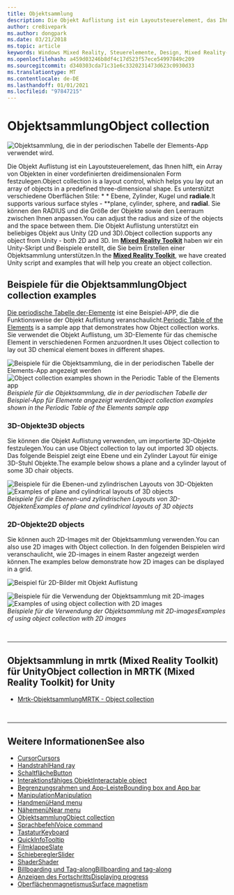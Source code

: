 ```yaml
---
title: Objektsammlung
description: Die Objekt Auflistung ist ein Layoutsteuerelement, das Ihnen hilft, ein Array von Objekten in einer vordefinierten dreidimensionalen Form festzulegen.
author: cre8ivepark
ms.author: dongpark
ms.date: 03/21/2018
ms.topic: article
keywords: Windows Mixed Reality, Steuerelemente, Design, Mixed Reality-Headset, Windows Mixed Reality-Headset, Virtual Reality-Headset, hololens, Objektsammlung, 2D, 3D, mrtk, Mixed Reality Toolkit
ms.openlocfilehash: a459d03246b8df4c17d523f57ece54997849c209
ms.sourcegitcommit: d340303cda71c31e6c3320231473d623c0930d33
ms.translationtype: MT
ms.contentlocale: de-DE
ms.lasthandoff: 01/01/2021
ms.locfileid: "97847215"
---
```

# <a name="object-collection"></a><span data-ttu-id="25767-104">Objektsammlung</span><span class="sxs-lookup"><span data-stu-id="25767-104">Object collection</span></span>

![Objektsammlung, die in der periodischen Tabelle der Elements-App verwendet wird.](images/UX_Hero_ObjectCollection.jpg)<br>

<span data-ttu-id="25767-106">Die Objekt Auflistung ist ein Layoutsteuerelement, das Ihnen hilft, ein Array von Objekten in einer vordefinierten dreidimensionalen Form festzulegen.</span><span class="sxs-lookup"><span data-stu-id="25767-106">Object collection is a layout control, which helps you lay out an array of objects in a predefined three-dimensional shape.</span></span> <span data-ttu-id="25767-107">Es unterstützt verschiedene Oberflächen Stile: \* \* Ebene, Zylinder, Kugel und **radiale**.</span><span class="sxs-lookup"><span data-stu-id="25767-107">It supports various surface styles - \*\*plane, cylinder, sphere, and **radial**.</span></span> <span data-ttu-id="25767-108">Sie können den RADIUS und die Größe der Objekte sowie den Leerraum zwischen Ihnen anpassen.</span><span class="sxs-lookup"><span data-stu-id="25767-108">You can adjust the radius and size of the objects and the space between them.</span></span> <span data-ttu-id="25767-109">Die Objekt Auflistung unterstützt ein beliebiges Objekt aus Unity (2D und 3D).</span><span class="sxs-lookup"><span data-stu-id="25767-109">Object collection supports any object from Unity - both 2D and 3D.</span></span> <span data-ttu-id="25767-110">Im **[Mixed Reality Toolkit](https://microsoft.github.io/MixedRealityToolkit-Unity/Documentation/README_ObjectCollection.html)** haben wir ein Unity-Skript und Beispiele erstellt, die Sie beim Erstellen einer Objektsammlung unterstützen.</span><span class="sxs-lookup"><span data-stu-id="25767-110">In the **[Mixed Reality Toolkit](https://microsoft.github.io/MixedRealityToolkit-Unity/Documentation/README_ObjectCollection.html)**, we have created Unity script and examples that will help you create an object collection.</span></span>

## <a name="object-collection-examples"></a><span data-ttu-id="25767-111">Beispiele für die Objektsammlung</span><span class="sxs-lookup"><span data-stu-id="25767-111">Object collection examples</span></span>

<span data-ttu-id="25767-112">[Die periodische Tabelle der-Elemente](../develop/unity/periodic-table-of-the-elements.md) ist eine Beispiel-APP, die die Funktionsweise der Objekt Auflistung veranschaulicht.</span><span class="sxs-lookup"><span data-stu-id="25767-112">[Periodic Table of the Elements](../develop/unity/periodic-table-of-the-elements.md) is a sample app that demonstrates how Object collection works.</span></span> <span data-ttu-id="25767-113">Sie verwendet die Objekt Auflistung, um 3D-Elemente für das chemische Element in verschiedenen Formen anzuordnen.</span><span class="sxs-lookup"><span data-stu-id="25767-113">It uses Object collection to lay out 3D chemical element boxes in different shapes.</span></span>

<span data-ttu-id="25767-114">![Beispiele für die Objektsammlung, die in der periodischen Tabelle der Elements-App angezeigt werden](images/periodictable-collections-1000px.jpg)</span><span class="sxs-lookup"><span data-stu-id="25767-114">![Object collection examples shown in the Periodic Table of the Elements app](images/periodictable-collections-1000px.jpg)</span></span><br>
<span data-ttu-id="25767-115">*Beispiele für die Objektsammlung, die in der periodischen Tabelle der Beispiel-App für Elemente angezeigt werden*</span><span class="sxs-lookup"><span data-stu-id="25767-115">*Object collection examples shown in the Periodic Table of the Elements sample app*</span></span>

### <a name="3d-objects"></a><span data-ttu-id="25767-116">3D-Objekte</span><span class="sxs-lookup"><span data-stu-id="25767-116">3D objects</span></span>

<span data-ttu-id="25767-117">Sie können die Objekt Auflistung verwenden, um importierte 3D-Objekte festzulegen.</span><span class="sxs-lookup"><span data-stu-id="25767-117">You can use Object collection to lay out imported 3D objects.</span></span> <span data-ttu-id="25767-118">Das folgende Beispiel zeigt eine Ebene und ein Zylinder Layout für einige 3D-Stuhl Objekte.</span><span class="sxs-lookup"><span data-stu-id="25767-118">The example below shows a plane and a cylinder layout of some 3D chair objects.</span></span>

<span data-ttu-id="25767-119">![Beispiele für die Ebenen-und zylindrischen Layouts von 3D-Objekten](images/objectcollection-3dobjects-1000px.jpg)</span><span class="sxs-lookup"><span data-stu-id="25767-119">![Examples of plane and cylindrical layouts of 3D objects](images/objectcollection-3dobjects-1000px.jpg)</span></span><br>
<span data-ttu-id="25767-120">*Beispiele für die Ebenen-und zylindrischen Layouts von 3D-Objekten*</span><span class="sxs-lookup"><span data-stu-id="25767-120">*Examples of plane and cylindrical layouts of 3D objects*</span></span>

### <a name="2d-objects"></a><span data-ttu-id="25767-121">2D-Objekte</span><span class="sxs-lookup"><span data-stu-id="25767-121">2D objects</span></span>

<span data-ttu-id="25767-122">Sie können auch 2D-Images mit der Objektsammlung verwenden.</span><span class="sxs-lookup"><span data-stu-id="25767-122">You can also use 2D images with Object collection.</span></span> <span data-ttu-id="25767-123">In den folgenden Beispielen wird veranschaulicht, wie 2D-images in einem Raster angezeigt werden können.</span><span class="sxs-lookup"><span data-stu-id="25767-123">The examples below demonstrate how 2D images can be displayed in a grid.</span></span>

![Beispiel für 2D-Bilder mit Objekt Auflistung](images/940px-layout-3dobjects-3.jpg)

<span data-ttu-id="25767-125">![Beispiele für die Verwendung der Objektsammlung mit 2D-images](images/940px-layout-2dimages.jpg)</span><span class="sxs-lookup"><span data-stu-id="25767-125">![Examples of using object collection with 2D images](images/940px-layout-2dimages.jpg)</span></span><br>
<span data-ttu-id="25767-126">*Beispiele für die Verwendung der Objektsammlung mit 2D-images*</span><span class="sxs-lookup"><span data-stu-id="25767-126">*Examples of using object collection with 2D images*</span></span>

<br>

---

## <a name="object-collection-in-mrtk-mixed-reality-toolkit-for-unity"></a><span data-ttu-id="25767-127">Objektsammlung in mrtk (Mixed Reality Toolkit) für Unity</span><span class="sxs-lookup"><span data-stu-id="25767-127">Object collection in MRTK (Mixed Reality Toolkit) for Unity</span></span>

* [<span data-ttu-id="25767-128">Mrtk-Objektsammlung</span><span class="sxs-lookup"><span data-stu-id="25767-128">MRTK - Object collection</span></span>](https://microsoft.github.io/MixedRealityToolkit-Unity/Documentation/README_ObjectCollection.html)

<br>

---

## <a name="see-also"></a><span data-ttu-id="25767-129">Weitere Informationen</span><span class="sxs-lookup"><span data-stu-id="25767-129">See also</span></span>

* [<span data-ttu-id="25767-130">Cursor</span><span class="sxs-lookup"><span data-stu-id="25767-130">Cursors</span></span>](cursors.md)
* [<span data-ttu-id="25767-131">Handstrahl</span><span class="sxs-lookup"><span data-stu-id="25767-131">Hand ray</span></span>](point-and-commit.md)
* [<span data-ttu-id="25767-132">Schaltfläche</span><span class="sxs-lookup"><span data-stu-id="25767-132">Button</span></span>](button.md)
* [<span data-ttu-id="25767-133">Interaktionsfähiges Objekt</span><span class="sxs-lookup"><span data-stu-id="25767-133">Interactable object</span></span>](interactable-object.md)
* [<span data-ttu-id="25767-134">Begrenzungsrahmen und App-Leiste</span><span class="sxs-lookup"><span data-stu-id="25767-134">Bounding box and App bar</span></span>](app-bar-and-bounding-box.md)
* [<span data-ttu-id="25767-135">Manipulation</span><span class="sxs-lookup"><span data-stu-id="25767-135">Manipulation</span></span>](direct-manipulation.md)
* [<span data-ttu-id="25767-136">Handmenü</span><span class="sxs-lookup"><span data-stu-id="25767-136">Hand menu</span></span>](hand-menu.md)
* [<span data-ttu-id="25767-137">Nähemenü</span><span class="sxs-lookup"><span data-stu-id="25767-137">Near menu</span></span>](near-menu.md)
* [<span data-ttu-id="25767-138">Objektsammlung</span><span class="sxs-lookup"><span data-stu-id="25767-138">Object collection</span></span>](object-collection.md)
* [<span data-ttu-id="25767-139">Sprachbefehl</span><span class="sxs-lookup"><span data-stu-id="25767-139">Voice command</span></span>](voice-input.md)
* [<span data-ttu-id="25767-140">Tastatur</span><span class="sxs-lookup"><span data-stu-id="25767-140">Keyboard</span></span>](keyboard.md)
* [<span data-ttu-id="25767-141">QuickInfo</span><span class="sxs-lookup"><span data-stu-id="25767-141">Tooltip</span></span>](tooltip.md)
* [<span data-ttu-id="25767-142">Filmklappe</span><span class="sxs-lookup"><span data-stu-id="25767-142">Slate</span></span>](slate.md)
* [<span data-ttu-id="25767-143">Schieberegler</span><span class="sxs-lookup"><span data-stu-id="25767-143">Slider</span></span>](slider.md)
* [<span data-ttu-id="25767-144">Shader</span><span class="sxs-lookup"><span data-stu-id="25767-144">Shader</span></span>](shader.md)
* [<span data-ttu-id="25767-145">Billboarding und Tag-along</span><span class="sxs-lookup"><span data-stu-id="25767-145">Billboarding and tag-along</span></span>](billboarding-and-tag-along.md)
* [<span data-ttu-id="25767-146">Anzeigen des Fortschritts</span><span class="sxs-lookup"><span data-stu-id="25767-146">Displaying progress</span></span>](progress.md)
* [<span data-ttu-id="25767-147">Oberflächenmagnetismus</span><span class="sxs-lookup"><span data-stu-id="25767-147">Surface magnetism</span></span>](surface-magnetism.md)
